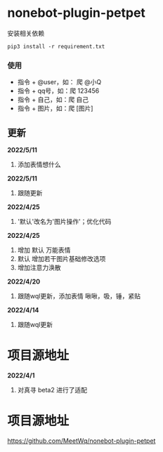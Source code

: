 # nonebot-plugin-petpet

安装相关依赖

```
pip3 install -r requirement.txt
```

### 使用

- 指令 + @user，如： 爬 @小Q
- 指令 + qq号，如：爬 123456
- 指令 + 自己，如：爬 自己
- 指令 + 图片，如：爬 [图片]

## 更新

**2022/5/11**

1. 添加表情想什么

**2022/5/11**

1. 跟随更新

**2022/4/25**

1. '默认'改名为'图片操作'；优化代码

**2022/4/25**

1. 增加 默认 万能表情
2. 默认 增加若干图片基础修改选项
3. 增加注意力涣散

**2022/4/20**

1. 跟随wql更新，添加表情 啾啾，吸，锤，紧贴

**2022/4/14**

1. 跟随wql更新

# 项目源地址

**2022/4/1**

1. 对真寻 beta2 进行了适配

# 项目源地址

https://github.com/MeetWq/nonebot-plugin-petpet

### 
